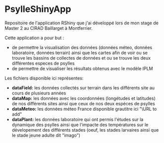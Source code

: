 # PsylleShinyApp
Repositoire de l'application RShiny que j'ai développé lors de mon stage de Master 2 au CIRAD Baillarget à Montferrier.

Cette application a pour but :

* de permettre la visualisation des données (données méteo, données laboratoire, données terrain) ainsi que les cartes afin de voir ou se trouve les bassins de collectes de données et ou se trouve les deux différentes especes de psylles
* de permettre de visualiser les résultats obtenus avec le modèle IPLM

Les fichiers disponible ici représentes:
* **dataField:** les données collectés sur terrain dans les différents site au cours de plusieurs années
* **dataMap:** les données avec les coordonnées (longétudes et latitudes) de nos différents sites ainsi que ceux de nos deux espéces de psylles
* **dataMeteo:** les données méteo France disponible grautitre ici "\URL to add"
* **dataPlant:** les données laboratoire qui ont permis l'études sur la dynamique des psylles ainsi que l'impacte des températures sur le dévelopement des différents stades (oeuf, les  stades larvaires ainsi que le stade jeune adulte dit "imago")

